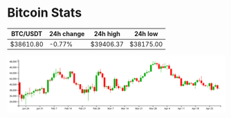 # Bitcoin Stats

BTC/USDT|24h change|24h high|24h low|
|---|---|---|---|
|$38610.80|-0.77%|$39406.37|$38175.00|

<img src="./chart.svg">
